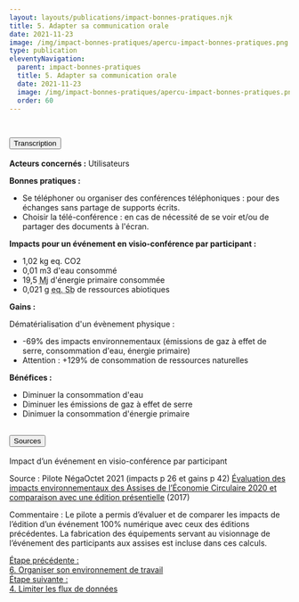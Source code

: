 ```yaml
---
layout: layouts/publications/impact-bonnes-pratiques.njk
title: 5. Adapter sa communication orale
date: 2021-11-23
image: /img/impact-bonnes-pratiques/apercu-impact-bonnes-pratiques.png
type: publication
eleventyNavigation:
  parent: impact-bonnes-pratiques
  title: 5. Adapter sa communication orale
  date: 2021-11-23
  image: /img/impact-bonnes-pratiques/apercu-impact-bonnes-pratiques.png
  order: 60
---
```


<img src="/img/impact-bonnes-pratiques/sd/BPN5-AdapterCommunicationOrale.png" class="fr-responsive-img" alt="" />

<section class="fr-accordion">
  <h2 class="fr-accordion__title">
    <button class="fr-accordion__btn" aria-expanded="false" aria-controls="accordion-transcription">Transcription</button>
  </h2>
  <div class="fr-collapse" id="accordion-transcription">

**Acteurs concernés :** Utilisateurs

**Bonnes pratiques :**

  * Se téléphoner ou organiser des conférences téléphoniques : pour des échanges sans partage de supports écrits.
  * Choisir la télé-conférence : en cas de nécessité de se voir et/ou de partager des documents à l'écran.

**Impacts pour un événement en visio-conférence par participant :**

  * 1,02 kg eq. CO2
  * 0,01 m3 d'eau consommé
  * 19,5 <abbr title="Méga joule">Mj</abbr> d'énergie primaire consommée
  * 0,021 g <abbr title="équivalent antimoine">eq. Sb</abbr> de ressources abiotiques 
  
**Gains :**

Dématérialisation d'un évènement physique :

  * -69% des impacts environnementaux (émissions de gaz à effet de serre, consommation d'eau, énergie primaire)
  * Attention : +129% de consommation de ressources naturelles

**Bénéfices :**

  * Diminuer la consommation d'eau
  * Diminuer les émissions de gaz à effet de serre 
  * Dinimuer la consommation d'énergie primaire 

  </div>

  <h2 class="fr-accordion__title">
    <button class="fr-accordion__btn" aria-expanded="false" aria-controls="accordion-sources">Sources</button>
  </h2>
  <div class="fr-collapse" id="accordion-sources">

Impact d’un événement en visio-conférence par participant

Source : Pilote NégaOctet 2021 (impacts p 26 et gains p 42)
[Évaluation des impacts environnementaux des Assises de l’Économie Circulaire 2020 et comparaison avec une édition présentielle](https://librairie.ademe.fr/dechets-economie-circulaire/4886-evaluation-des-impactsenvironnementaux-de-l-edition-virtuelle-2020-des-assises-de-l-economie-circulaire.html) (2017)

Commentaire : Le pilote a permis d’évaluer et de comparer les impacts de l’édition d’un événement 100% numérique avec ceux des éditions précédentes.
La fabrication des équipements servant au visionnage de l’événement des participants aux assises est incluse dans ces calculs.
  </div>
</section>

<nav class="fr-grid-row fr-grid-row--gutters fr-py-3w">
  <div class="fr-col-12 fr-col-sm-6 fr-col-md-6">
    <a class="fr-link fr-fi-arrow-left-line fr-link--icon-left" href="/publications/impact-bonnes-pratiques/bonne-pratique-6-organiser-environnement-de-travail/">Étape précédente :<br />6. Organiser son environnement de travail</a>
  </div>
  
  <div class="fr-col-12 fr-col-sm-6 fr-col-md-6 text-align--right">
    <a class="fr-link fr-fi-arrow-right-line fr-link--icon-right" href="/publications/impact-bonnes-pratiques/bonne-pratique-4-limiter-les-flux-de-donnees/">Étape suivante :<br />4. Limiter les flux de données</a>
  </div>
</nav>
